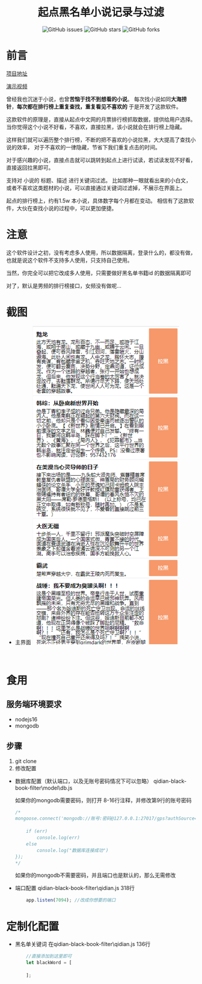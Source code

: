 <h1 align="center">起点黑名单小说记录与过滤</h1>
<p align="center">
    <a href="https://github.com/cctyl/qidian-black-book-filter/issues" style="text-decoration:none">
        <img src="https://img.shields.io/github/issues/cctyl/qidian-black-book-filter.svg" alt="GitHub issues"/>
    </a>
    <a href="https://github.com/cctyl/qidian-black-book-filter/stargazers" style="text-decoration:none" >
        <img src="https://img.shields.io/github/stars/cctyl/qidian-black-book-filter.svg" alt="GitHub stars"/>
    </a>
    <a href="https://github.com/cctyl/qidian-black-book-filter/network" style="text-decoration:none" >
        <img src="https://img.shields.io/github/forks/cctyl/qidian-black-book-filter.svg" alt="GitHub forks"/>
    </a>
</p>

# 前言
[项目地址](https://github.com/cctyl/qidian-black-book-filter) 


[演示视频](https://www.bilibili.com/video/BV18P411z7zU)

曾经我也沉迷于小说，也曾**苦恼于找不到想看的小说**。
每次找小说如同**大海捞针**，**每次都在排行榜上重复查找，重复看见不喜欢的**
于是开发了这款软件。

这款软件的原理是，直接从起点中文网的月票排行榜抓取数据，提供给用户选择。
当你觉得这个小说不好看，不喜欢，直接拉黑，该小说就会在排行榜上隐藏。

这样我们就可以遍历整个排行榜，不断的把不喜欢的小说拉黑，大大提高了查找小说的效率，
对于不喜欢的一律隐藏，节省下我们重复点击的时间。

对于感兴趣的小说，直接点击就可以跳转到起点上进行试读，若试读发现不好看，直接返回拉黑即可。

支持对 小说的 标题、描述 进行关键词过滤。
比如那种一眼就看出来的小白文，或者不喜欢这类题材的小说，可以直接通过关键词过滤掉，不展示在界面上。

起点的排行榜上，约有1.5w 本小说，具体数字每个月都在变动。
相信有了这款软件，大伙在查找小说的过程中，可以更加便捷。


# 注意

这个软件设计之初，没有考虑多人使用，所以数据隔离，登录什么的，都没有做，
也就是说这个软件不支持多人使用，只支持自己使用。

当然，你完全可以把它改成多人使用，只需要做好黑名单书籍id 的数据隔离即可

对了，默认是男频的排行榜接口，女频没有做呢...

# 截图
- 主界面 ![主界面](./assets/img/main.png)

​    
# 食用

## 服务端环境要求

- nodejs16
- mongodb



## 步骤
1. git clone
2. 修改配置

- 数据库配置（默认端口，以及无账号密码情况下可以忽略）
	qidian-black-book-filter\model\db.js

	如果你的mongodb需要密码，则打开 8-16行注释，并修改第9行的账号密码

	```js
	/*
	mongoose.connect('mongodb://账号:密码@127.0.0.1:27017/gps?authSource=admin',function (err) {
	
		if (err)
			console.log(err)
		else
			console.log("数据库连接成功")
	});
	*/
	```

	如果你的mongodb不需要密码，并且端口也是默认的，那么无需修改

- 端口配置
	qidian-black-book-filter\qidian.js  318行
	
	```js
		app.listen(7094); //改成你想要的端口
	
	```
	
# 定制化配置

- 黑名单关键词
	在qidian-black-book-filter\qidian.js  136行
	
	```js
		//直接添加到这里即可
		let blackWord = [
			
		];
	```
